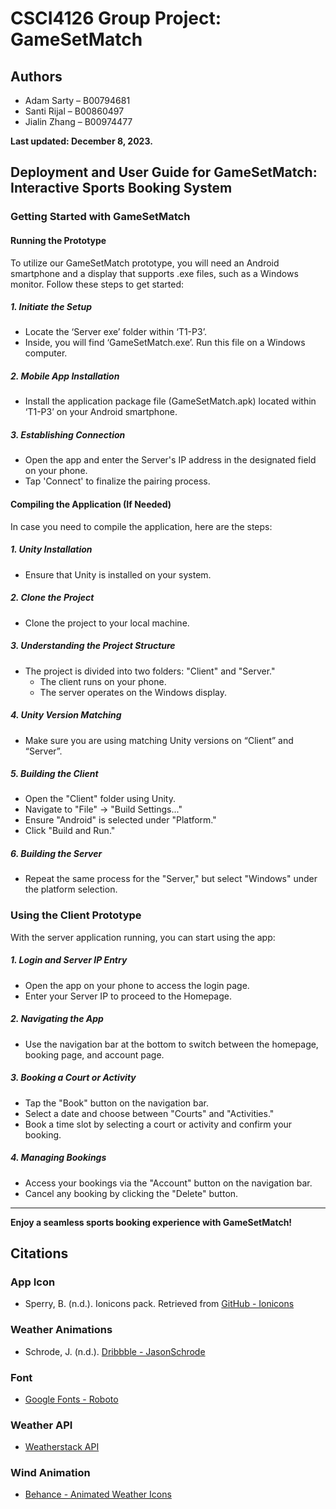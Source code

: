 # CSCI4126 Group Project: GameSetMatch

## Authors
- Adam Sarty – B00794681
- Santi Rijal – B00860497
- Jialin Zhang – B00974477

**Last updated: December 8, 2023.**

## Deployment and User Guide for GameSetMatch: Interactive Sports Booking System

### Getting Started with GameSetMatch

#### Running the Prototype
To utilize our GameSetMatch prototype, you will need an Android smartphone and a display that supports .exe files, such as a Windows monitor. Follow these steps to get started:

##### 1. Initiate the Setup
- Locate the ‘Server exe’ folder within ‘T1-P3’.
- Inside, you will find ‘GameSetMatch.exe’. Run this file on a Windows computer.

##### 2. Mobile App Installation
- Install the application package file (GameSetMatch.apk) located within ‘T1-P3’ on your Android smartphone.

##### 3. Establishing Connection
- Open the app and enter the Server's IP address in the designated field on your phone.
- Tap 'Connect' to finalize the pairing process.

#### Compiling the Application (If Needed)
In case you need to compile the application, here are the steps:

##### 1. Unity Installation
- Ensure that Unity is installed on your system.

##### 2. Clone the Project
- Clone the project to your local machine.

##### 3. Understanding the Project Structure
- The project is divided into two folders: "Client" and "Server."
  - The client runs on your phone.
  - The server operates on the Windows display.

##### 4. Unity Version Matching
- Make sure you are using matching Unity versions on “Client” and “Server”.

##### 5. Building the Client
- Open the "Client" folder using Unity.
- Navigate to "File" -> "Build Settings..."
- Ensure "Android" is selected under "Platform."
- Click "Build and Run."

##### 6. Building the Server
- Repeat the same process for the "Server," but select "Windows" under the platform selection.

### Using the Client Prototype
With the server application running, you can start using the app:

##### 1. Login and Server IP Entry
- Open the app on your phone to access the login page.
- Enter your Server IP to proceed to the Homepage.

##### 2. Navigating the App
- Use the navigation bar at the bottom to switch between the homepage, booking page, and account page.

##### 3. Booking a Court or Activity
- Tap the "Book" button on the navigation bar.
- Select a date and choose between "Courts" and "Activities."
- Book a time slot by selecting a court or activity and confirm your booking.

##### 4. Managing Bookings
- Access your bookings via the "Account" button on the navigation bar.
- Cancel any booking by clicking the "Delete" button.

---

**Enjoy a seamless sports booking experience with GameSetMatch!**

## Citations

### App Icon
- Sperry, B. (n.d.). Ionicons pack. Retrieved from [GitHub - Ionicons](https://github.com/ionic-team/ionicons)

### Weather Animations
- Schrode, J. (n.d.). [Dribbble - JasonSchrode](https://dribbble.com/JasonSchrode)

### Font
- [Google Fonts - Roboto](https://fonts.google.com/specimen/Roboto)

### Weather API
- [Weatherstack API](https://weatherstack.com)

### Wind Animation
- [Behance - Animated Weather Icons](https://www.behance.net/gallery/16071075/Animated-Weather-Icons)
